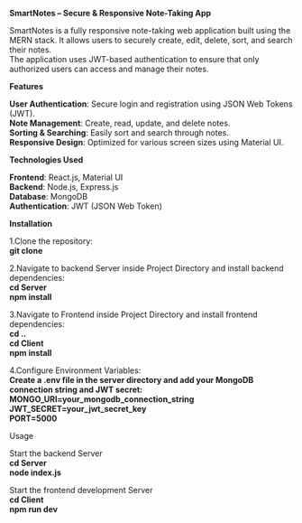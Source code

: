 **SmartNotes – Secure & Responsive Note-Taking App**

SmartNotes is a fully responsive note-taking web application built using the MERN stack. It allows users to securely create, edit, delete, sort, and search their notes.\
The application uses JWT-based authentication to ensure that only authorized users can access and manage their notes.

**Features**

**User Authentication**: Secure login and registration using JSON Web Tokens (JWT).\
**Note Management**: Create, read, update, and delete notes.\
**Sorting & Searching**: Easily sort and search through notes.\
**Responsive Design**: Optimized for various screen sizes using Material UI.

**Technologies Used**

**Frontend**: React.js, Material UI\
**Backend**: Node.js, Express.js\
**Database**: MongoDB\
**Authentication**: JWT (JSON Web Token)

**Installation**

1.Clone the repository:\
**git clone**

2.Navigate to backend Server inside Project Directory and install backend dependencies:\
**cd Server\
npm install**

3.Navigate to Frontend inside Project Directory and install frontend dependencies:\
**cd ..\
cd Client\
npm install**

4.Configure Environment Variables:\
**Create a .env file in the server directory and add your MongoDB connection string and JWT secret:\
MONGO_URI=your_mongodb_connection_string\
JWT_SECRET=your_jwt_secret_key\
PORT=5000**

Usage

Start the backend Server\
**cd Server\
node index.js**

Start the frontend development Server\
**cd Client\
npm run dev**



